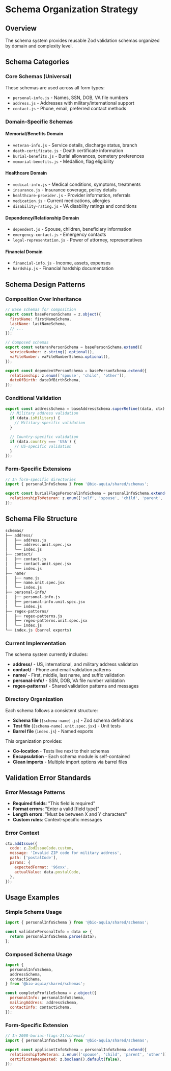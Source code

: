 # Schema Organization Strategy

## Overview

The schema system provides reusable Zod validation schemas organized by domain and complexity level.

## Schema Categories

### **Core Schemas** (Universal)

These schemas are used across all form types:

- `personal-info.js` - Names, SSN, DOB, VA file numbers
- `address.js` - Addresses with military/international support
- `contact.js` - Phone, email, preferred contact methods

### **Domain-Specific Schemas**

#### **Memorial/Benefits Domain**

- `veteran-info.js` - Service details, discharge status, branch
- `death-certificate.js` - Death certificate information
- `burial-benefits.js` - Burial allowances, cemetery preferences
- `memorial-benefits.js` - Medallion, flag eligibility

#### **Healthcare Domain**

- `medical-info.js` - Medical conditions, symptoms, treatments
- `insurance.js` - Insurance coverage, policy details
- `healthcare-provider.js` - Provider information, referrals
- `medication.js` - Current medications, allergies
- `disability-rating.js` - VA disability ratings and conditions

#### **Dependency/Relationship Domain**

- `dependent.js` - Spouse, children, beneficiary information
- `emergency-contact.js` - Emergency contacts
- `legal-representation.js` - Power of attorney, representatives

#### **Financial Domain**

- `financial-info.js` - Income, assets, expenses
- `hardship.js` - Financial hardship documentation

## Schema Design Patterns

### **Composition Over Inheritance**

```javascript
// Base schemas for composition
export const basePersonSchema = z.object({
  firstName: firstNameSchema,
  lastName: lastNameSchema,
  // ...
});

// Composed schemas
export const veteranPersonSchema = basePersonSchema.extend({
  serviceNumber: z.string().optional(),
  vaFileNumber: vaFileNumberSchema.optional(),
});

export const dependentPersonSchema = basePersonSchema.extend({
  relationship: z.enum(['spouse', 'child', 'other']),
  dateOfBirth: dateOfBirthSchema,
});
```

### **Conditional Validation**

```javascript
export const addressSchema = baseAddressSchema.superRefine((data, ctx) => {
  // Military address validation
  if (data.isMilitary) {
    // Military-specific validation
  }

  // Country-specific validation
  if (data.country === 'USA') {
    // US-specific validation
  }
});
```

### **Form-Specific Extensions**

```javascript
// In form-specific directories
import { personalInfoSchema } from '@bio-aquia/shared/schemas';

export const burialFlagsPersonalInfoSchema = personalInfoSchema.extend({
  relationshipToVeteran: z.enum(['self', 'spouse', 'child', 'parent', 'other']),
});
```

## Schema File Structure

```bash
schemas/
├── address/
│   ├── address.js
│   ├── address.unit.spec.jsx
│   └── index.js
├── contact/
│   ├── contact.js
│   ├── contact.unit.spec.jsx
│   └── index.js
├── name/
│   ├── name.js
│   ├── name.unit.spec.jsx
│   └── index.js
├── personal-info/
│   ├── personal-info.js
│   ├── personal-info.unit.spec.jsx
│   └── index.js
├── regex-patterns/
│   ├── regex-patterns.js
│   ├── regex-patterns.unit.spec.jsx
│   └── index.js
└── index.js (barrel exports)
```

### Current Implementation

The schema system currently includes:

- **address/** - US, international, and military address validation
- **contact/** - Phone and email validation patterns
- **name/** - First, middle, last name, and suffix validation
- **personal-info/** - SSN, DOB, VA file number validation
- **regex-patterns/** - Shared validation patterns and messages

### Directory Organization

Each schema follows a consistent structure:

- **Schema file** (`[schema-name].js`) - Zod schema definitions
- **Test file** (`[schema-name].unit.spec.jsx`) - Unit tests
- **Barrel file** (`index.js`) - Named exports

This organization provides:

- **Co-location** - Tests live next to their schemas
- **Encapsulation** - Each schema module is self-contained
- **Clean imports** - Multiple import options via barrel files

## Validation Error Standards

### **Error Message Patterns**

- **Required fields**: "This field is required"
- **Format errors**: "Enter a valid [field type]"
- **Length errors**: "Must be between X and Y characters"
- **Custom rules**: Context-specific messages

### **Error Context**

```javascript
ctx.addIssue({
  code: z.ZodIssueCode.custom,
  message: 'Invalid ZIP code for military address',
  path: ['postalCode'],
  params: {
    expectedFormat: '96xxx',
    actualValue: data.postalCode,
  },
});
```

## Usage Examples

### **Simple Schema Usage**

```javascript
import { personalInfoSchema } from '@bio-aquia/shared/schemas';

const validatePersonalInfo = data => {
  return personalInfoSchema.parse(data);
};
```

### **Composed Schema Usage**

```javascript
import {
  personalInfoSchema,
  addressSchema,
  contactSchema,
} from '@bio-aquia/shared/schemas';

const completeProfileSchema = z.object({
  personalInfo: personalInfoSchema,
  mailingAddress: addressSchema,
  contactInfo: contactSchema,
});
```

### **Form-Specific Extension**

```javascript
// In 2008-burial-flags-21/schemas/
import { personalInfoSchema } from '@bio-aquia/shared/schemas';

export const applicantInfoSchema = personalInfoSchema.extend({
  relationshipToVeteran: z.enum(['spouse', 'child', 'parent', 'other']),
  certificateRequested: z.boolean().default(false),
});
```
